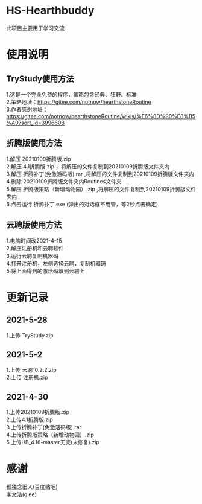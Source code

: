 # HS-Hearthbuddy
此项目主要用于学习交流

# 使用说明  
## TryStudy使用方法  
1.这是一个完全免费的程序，策略包含经典、狂野、标准  
2.策略地址：https://gitee.com/notnow/hearthstoneRoutine  
3.作者感谢地址：https://gitee.com/notnow/hearthstoneRoutine/wikis/%E6%8D%90%E8%B5%A0?sort_id=3996608  

## 折腾版使用方法
1.解压 20210109折腾版.zip   
2.解压 4.1折腾版.zip ，将解压的文件复制到20210109折腾版文件夹内  
3.解压 折腾补丁(免激活码版).rar ,将解压的文件复制到20210109折腾版文件夹内  
4.删除 20210109折腾版文件夹内Routines文件夹  
5.解压 折腾版策略（新增动物园）.zip ,将解压的文件复制到20210109折腾版文件夹内  
6.点击运行 折腾补丁.exe (弹出的对话框不用管，等2秒点击确定)  

## 云聘版使用方法
1.电脑时间改2021-4-15  
2.解压注册机和云聘软件  
3.运行云聘复制机器码  
4.打开注册机，左侧选择云聘，复制机器码  
5.将上面得到的激活码填到云聘上  

# 更新记录  
## 2021-5-28  
1.上传 TryStudy.zip
## 2021-5-2
1.上传 云聘10.2.2.zip  
2.上传 注册机.zip  

## 2021-4-30
1.上传20210109折腾版.zip  
2.上传4.1折腾版.zip  
3.上传折腾补丁(免激活码版).rar  
4.上传折腾版策略（新增动物园）.zip  
5.上传HB_4.16-master无壳(未修复).zip  

# 感谢  
孤独念旧人(百度贴吧)  
李文浩(giee)  
